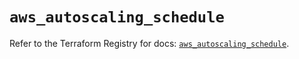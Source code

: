 # `aws_autoscaling_schedule`

Refer to the Terraform Registry for docs: [`aws_autoscaling_schedule`](https://registry.terraform.io/providers/hashicorp/aws/5.57.0/docs/resources/autoscaling_schedule).
